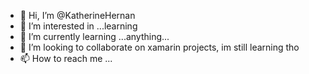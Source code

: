 - 👋 Hi, I’m @KatherineHernan
- 👀 I’m interested in ...learning
- 🌱 I’m currently learning ...anything...
- 💞️ I’m looking to collaborate on xamarin projects, im still learning tho
- 📫 How to reach me ...

<!---
KatherineHernan/KatherineHernan is a ✨ special ✨ repository because its `README.md` (this file) appears on your GitHub profile.
You can click the Preview link to take a look at your changes.
--->

